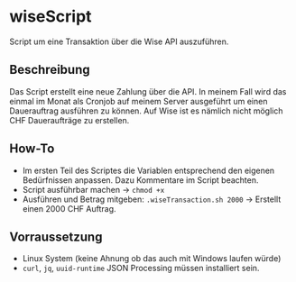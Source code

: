 # wiseScript
Script um eine Transaktion über die Wise API auszuführen.


## Beschreibung
Das Script erstellt eine neue Zahlung über die API. In meinem Fall wird das einmal im Monat als Cronjob auf meinem Server ausgeführt um einen Dauerauftrag ausführen zu können.
Auf Wise ist es nämlich nicht möglich CHF Daueraufträge zu erstellen.

## How-To
- Im ersten Teil des Scriptes die Variablen entsprechend den eigenen Bedürfnissen anpassen. Dazu Kommentare im Script beachten.
- Script ausführbar machen -> `chmod +x`
- Ausführen und Betrag mitgeben: `.wiseTransaction.sh 2000` -> Erstellt einen 2000 CHF Auftrag.

## Vorraussetzung
- Linux System (keine Ahnung ob das auch mit Windows laufen würde)
- `curl`, `jq`, `uuid-runtime` JSON Processing müssen installiert sein.

